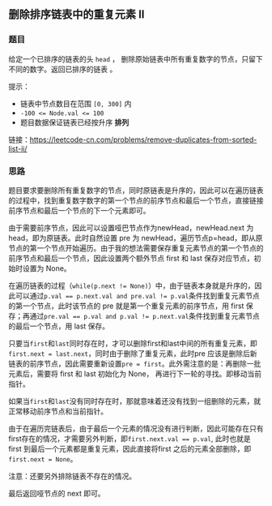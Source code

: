 ## 删除排序链表中的重复元素 II

### 题目

给定一个已排序的链表的头 `head` ， 删除原始链表中所有重复数字的节点，只留下不同的数字。返回已排序的链表 。

提示：

- 链表中节点数目在范围 `[0, 300]` 内
- `-100 <= Node.val <= 100`
- 题目数据保证链表已经按升序 **排列**

链接：https://leetcode-cn.com/problems/remove-duplicates-from-sorted-list-ii/

### 思路

题目要求要删除所有重复数字的节点，同时原链表是升序的，因此可以在遍历链表的过程中，找到重复数字数字的第一个节点的前序节点和最后一个节点，直接链接前序节点和最后一个节点的下一个元素即可。

由于需要前序节点，因此可以设置哑巴节点作为newHead，newHead.next 为head，即为原链表。此时自然设置 pre 为 newHead，遍历节点p=head，即从原节点的第一个节点开始遍历。由于我的想法需要保存重复元素节点的第一个节点的前序节点和最后一个节点，因此设置两个额外节点 first 和 last 保存对应节点，初始时设置为 None。

在遍历链表的过程（`while(p.next != None)`）中，由于链表本身就是升序的，因此可以通过`p.val == p.next.val and pre.val != p.val`条件找到重复元素节点的第一个节点，此时该节点的 pre 就是第一个重复元素的前序节点，用 first 保存；再通过`pre.val == p.val and p.val != p.next.val`条件找到重复元素节点的最后一个节点，用 last 保存。

只要当`first`和`last`同时存在时，才可以删除first和last中间的所有重复元素，即`first.next = last.next`，同时由于删除了重复元素，此时pre 应该是删除后新链表的前序节点，因此需要重新设置`pre = first`。此外需注意的是：再删除一批元素后，需要将 first 和 last 初始化为 None， 再进行下一轮的寻找。即移动当前指针。

如果当`first`和`last`没有同时存在时，那就意味着还没有找到一组删除的元素，就正常移动前序节点和当前指针。

由于在遍历完链表后，由于最后一个元素的情况没有进行判断，因此可能存在只有first存在的情况，才需要另外判断，即`first.next.val == p.val`, 此时也就是first 到最后一个元素都是重复元素，因此直接将first 之后的元素全部删除，即`first.next = None`。

注意：还要另外排除链表不存在的情况。

最后返回哑节点的 next 即可。







